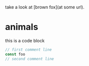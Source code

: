 take a look at [brown fox](at some url).

# animals

this is a code block

```js
// first comment line
const foo
// second comment line
```

